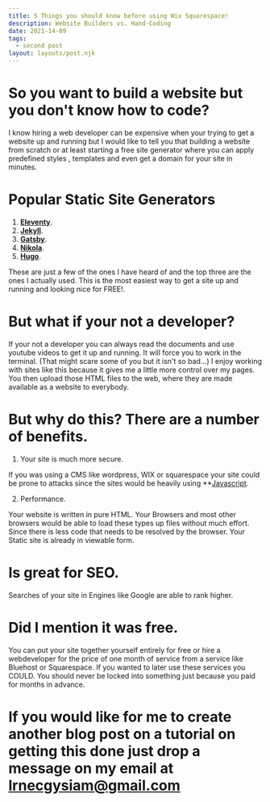 ```yaml
---
title: 5 Things you should know before using Wix Squarespace!
description: Website Builders vs. Hand-Coding
date: 2021-14-09
tags:
  - second post
layout: layouts/post.njk
---
```



# So you want to build a website but you don't know how to code?

I know hiring a web developer can be expensive when your trying to get a website up and running but I would like to 
tell you that building a website from scratch or at least starting a free site generator where you can apply predefined
styles , templates and even get a domain for your site in minutes.

# Popular Static Site Generators

1. **[Eleventy](https://www.11ty.dev/)**.
2. **[Jekyll](https://jekyllrb.com/)**.
3. **[Gatsby](https://www.gatsbyjs.com/)**.
4. **[Nikola](https://getnikola.com/)**.
5. **[Hugo](https://gohugo.io/)**.

These are just a few of the ones I have heard of and the top three are the ones I actually used. This is the most easiest 
way to get a site up and running and looking nice for FREE!.


# But what if your not a developer?

If your not a developer you can always read the documents and use youtube videos to get it up and running. It will 
force you to work in the terminal. (That might scare some of you but it isn't so bad...) I enjoy working with sites like this because it gives me a little more control over my pages.
You then upload those HTML files to the web, where they are made available as a website to everybody.

# But why do this? There are a number of benefits.

1. Your site is much more secure.

If you was using a CMS like wordpress, WIX or squarespace your site could be prone to attacks since the sites would be heavily using **[Javascript](https://en.wikipedia.org/wiki/JavaScript).

2. Performance.

Your website is written in pure HTML. Your Browsers and most other browsers would be able to load these types up files without much effort. Since there is less code that needs to be resolved by the browser. Your Static site is already in viewable form.

# Is great for SEO.

Searches of your site in Engines like Google are able to rank higher. 

# Did I mention it was free.

You can put your site together yourself entirely for free or hire a webdeveloper for the price of one month of service from a service like Bluehost or Squarespace. If you wanted to later use these services you COULD. You should never be locked into something just because you paid for months in advance.

# If you would like for me to create another blog post on a tutorial on getting this done just drop a message on my email at lrnecgysiam@gmail.com




